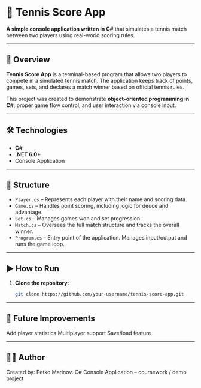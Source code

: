 # 🎾 Tennis Score App

**A simple console application written in C#** that simulates a tennis match between two players using real-world scoring rules.

---

## 📌 Overview

**Tennis Score App** is a terminal-based program that allows two players to compete in a simulated tennis match. The application keeps track of points, games, sets, and declares a match winner based on official tennis rules.

This project was created to demonstrate **object-oriented programming in C#**, proper game flow control, and user interaction via console input.

---

## 🛠️ Technologies

- **C#**
- **.NET 6.0+**
- Console Application

---

## 📂 Structure

- `Player.cs` – Represents each player with their name and scoring data.  
- `Game.cs` – Handles point scoring, including logic for deuce and advantage.  
- `Set.cs` – Manages games won and set progression.  
- `Match.cs` – Oversees the full match structure and tracks the overall winner.  
- `Program.cs` – Entry point of the application. Manages input/output and runs the game loop.

---

## ▶️ How to Run

1. **Clone the repository:**
   ```bash
   git clone https://github.com/your-username/tennis-score-app.git

---

## 🚀 Future Improvements

Add player statistics
Multiplayer support
Save/load feature

---

## 👨‍💻 Author
Created by: Petko Marinov.
C# Console Application – coursework / demo project

